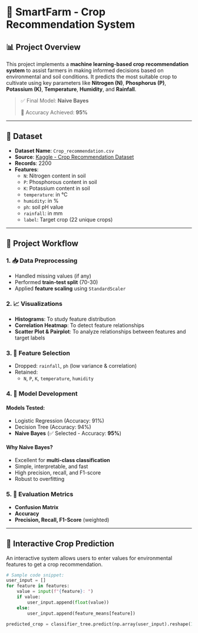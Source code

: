 # 🌾 SmartFarm - Crop Recommendation System

## 📊 Project Overview

This project implements a **machine learning-based crop recommendation system** to assist farmers in making informed decisions based on environmental and soil conditions. It predicts the most suitable crop to cultivate using key parameters like **Nitrogen (N)**, **Phosphorus (P)**, **Potassium (K)**, **Temperature**, **Humidity**, and **Rainfall**.

> ✅ Final Model: **Naive Bayes**
>  
> 🎯 Accuracy Achieved: **95%**

---

## 📁 Dataset

- **Dataset Name**: `Crop_recommendation.csv`  
- **Source**: [Kaggle - Crop Recommendation Dataset](https://www.kaggle.com/datasets/atharvaingle/crop-recommendation-dataset?resource=download)  
- **Records**: 2200  
- **Features**:
  - `N`: Nitrogen content in soil
  - `P`: Phosphorous content in soil
  - `K`: Potassium content in soil
  - `temperature`: in °C
  - `humidity`: in %
  - `ph`: soil pH value
  - `rainfall`: in mm
  - `label`: Target crop (22 unique crops)

---

## 🧪 Project Workflow

### 1. 📥 Data Preprocessing
- Handled missing values (if any)
- Performed **train-test split** (70-30)
- Applied **feature scaling** using `StandardScaler`

### 2. 📈 Visualizations
- **Histograms**: To study feature distribution
- **Correlation Heatmap**: To detect feature relationships
- **Scatter Plot & Pairplot**: To analyze relationships between features and target labels

### 3. 🧬 Feature Selection
- Dropped: `rainfall`, `ph` (low variance & correlation)
- Retained:
  - `N`, `P`, `K`, `temperature`, `humidity`

### 4. 🤖 Model Development

#### Models Tested:
- Logistic Regression (Accuracy: 91%)
- Decision Tree (Accuracy: 94%)
- **Naive Bayes** (✅ Selected - Accuracy: **95%**)

#### Why Naive Bayes?
- Excellent for **multi-class classification**
- Simple, interpretable, and fast
- High precision, recall, and F1-score
- Robust to overfitting

### 5. 🧪 Evaluation Metrics
- **Confusion Matrix**
- **Accuracy**
- **Precision, Recall, F1-Score** (weighted)

---

## 🌱 Interactive Crop Prediction

An interactive system allows users to enter values for environmental features to get a crop recommendation.

```python
# Sample code snippet:
user_input = []
for feature in features:
    value = input(f"{feature}: ")
    if value:
        user_input.append(float(value))
    else:
        user_input.append(feature_means[feature])

predicted_crop = classifier_tree.predict(np.array(user_input).reshape(1, -1))
